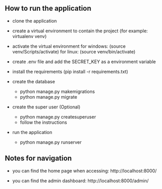## How to run the application

* clone the application

* create a virtual environment to contain the project (for example: virtualenv venv)

* activate the virtual environment for windows: (source venv/Scripts/activate) for linux: (source venv/bin/activate)

* create .env file and add the SECRET_KEY as a environment variable

* install the requirements (pip install -r requirements.txt)

* create the database

    * python manage.py makemigrations
    * python manage.py migrate

* create the super user (Optional)

    * python manage.py createsuperuser
    * follow the instructions

* run the application
    * python manage.py runserver



## Notes for navigation

* you can find the home page when accessing: http://localhost:8000/

* you can find the admin dashboard: http://localhost:8000/admin/
